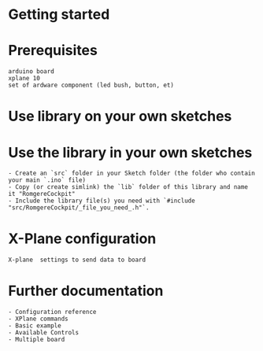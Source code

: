 # Getting started


# Prerequisites

    arduino board
    xplane 10
    set of ardware component (led bush, button, et)


# Use library on your own sketches




# Use the library in your own sketches

    - Create an `src` folder in your Sketch folder (the folder who contain your main `.ino` file)
    - Copy (or create simlink) the `lib` folder of this library and name it "RomgereCockpit"
    - Include the library file(s) you need with `#include "src/RomgereCockpit/_file_you_need_.h"`.


# X-Plane configuration

    X-plane  settings to send data to board




# Further documentation

    - Configuration reference
    - XPlane commands
    - Basic example
    - Available Controls
    - Multiple board
